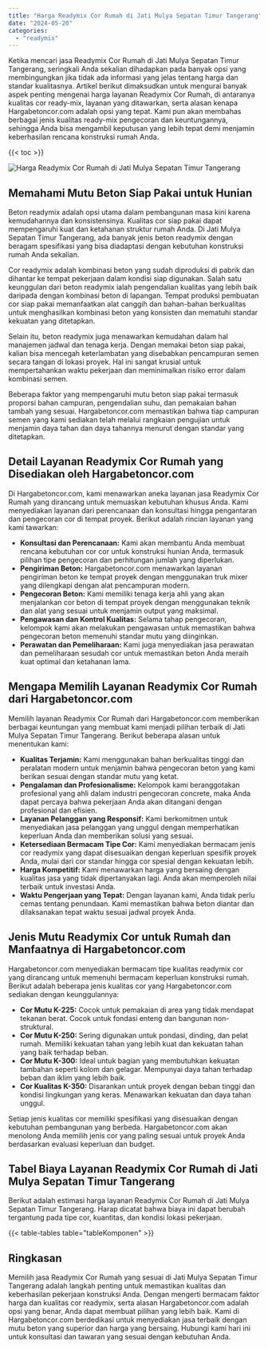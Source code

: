 ```yaml
---
title: "Harga Readymix Cor Rumah di Jati Mulya Sepatan Timur Tangerang"
date: "2024-05-20"
categories: 
  - "readymix"
---
```



Ketika mencari jasa Readymix Cor Rumah di Jati Mulya Sepatan Timur Tangerang, seringkali Anda sekalian dihadapkan pada banyak opsi yang membingungkan jika tidak ada informasi yang jelas tentang harga dan standar kualitasnya. Artikel berikut dimaksudkan untuk mengurai banyak aspek penting mengenai harga layanan Readymix Cor Rumah, di antaranya kualitas cor ready-mix, layanan yang ditawarkan, serta alasan kenapa Hargabetoncor.com adalah opsi yang tepat. Kami pun akan membahas berbagai jenis kualitas ready-mix pengecoran dan keuntungannya, sehingga Anda bisa mengambil keputusan yang lebih tepat demi menjamin keberhasilan rencana konstruksi rumah Anda.

{{< toc >}}

![Harga Readymix Cor Rumah di Jati Mulya Sepatan Timur Tangerang](https://hargareadymixid.github.io/hbc/readymix-hbc%20(34).png)

## Memahami Mutu Beton Siap Pakai untuk Hunian

Beton readymix adalah opsi utama dalam pembangunan masa kini karena kemudahannya dan konsistensinya. Kualitas cor siap pakai dapat mempengaruhi kuat dan ketahanan struktur rumah Anda. Di Jati Mulya Sepatan Timur Tangerang, ada banyak jenis beton readymix dengan beragam spesifikasi yang bisa diadaptasi dengan kebutuhan konstruksi rumah Anda sekalian.

Cor readymix adalah kombinasi beton yang sudah diproduksi di pabrik dan dihantar ke tempat pekerjaan dalam kondisi siap digunakan. Salah satu keunggulan dari beton readymix ialah pengendalian kualitas yang lebih baik daripada dengan kombinasi beton di lapangan. Tempat produksi pembuatan cor siap pakai memanfaatkan alat canggih dan bahan-bahan berkualitas untuk menghasilkan kombinasi beton yang konsisten dan mematuhi standar kekuatan yang ditetapkan.

Selain itu, beton readymix juga menawarkan kemudahan dalam hal manajemen jadwal dan tenaga kerja. Dengan memakai beton siap pakai, kalian bisa mencegah keterlambatan yang disebabkan pencampuran semen secara tangan di lokasi proyek. Hal ini sangat krusial untuk mempertahankan waktu pekerjaan dan meminimalkan risiko error dalam kombinasi semen.

Beberapa faktor yang mempengaruhi mutu beton siap pakai termasuk proporsi bahan campuran, pengendalian suhu, dan pemakaian bahan tambah yang sesuai. Hargabetoncor.com memastikan bahwa tiap campuran semen yang kami sediakan telah melalui rangkaian pengujian untuk menjamin daya tahan dan daya tahannya menurut dengan standar yang ditetapkan.

## Detail Layanan Readymix Cor Rumah yang Disediakan oleh Hargabetoncor.com

Di Hargabetoncor.com, kami menawarkan aneka layanan jasa Readymix Cor Rumah yang dirancang untuk memuaskan kebutuhan khusus Anda. Kami menyediakan layanan dari perencanaan dan konsultasi hingga pengantaran dan pengecoran cor di tempat proyek. Berikut adalah rincian layanan yang kami tawarkan:

- **Konsultasi dan Perencanaan:** Kami akan membantu Anda membuat rencana kebutuhan cor cor untuk konstruksi hunian Anda, termasuk pilihan tipe pengecoran dan perhitungan jumlah yang diperlukan.
- **Pengiriman Beton:** Hargabetoncor.com menawarkan layanan pengiriman beton ke tempat proyek dengan menggunakan truk mixer yang dilengkapi dengan alat pencampuran modern.
- **Pengecoran Beton:** Kami memiliki tenaga kerja ahli yang akan menjalankan cor beton di tempat proyek dengan menggunakan teknik dan alat yang sesuai untuk menjamin output yang maksimal.
- **Pengawasan dan Kontrol Kualitas:** Selama tahap pengecoran, kelompok kami akan melakukan pengawasan untuk memastikan bahwa pengecoran beton memenuhi standar mutu yang diinginkan.
- **Perawatan dan Pemeliharaan:** Kami juga menyediakan jasa perawatan dan pemeliharaan sesudah cor untuk memastikan beton Anda meraih kuat optimal dan ketahanan lama.

## Mengapa Memilih Layanan Readymix Cor Rumah dari Hargabetoncor.com

Memilih layanan Readymix Cor Rumah dari Hargabetoncor.com memberikan berbagai keuntungan yang membuat kami menjadi pilihan terbaik di Jati Mulya Sepatan Timur Tangerang. Berikut beberapa alasan untuk menentukan kami:

- **Kualitas Terjamin:** Kami menggunakan bahan berkualitas tinggi dan peralatan modern untuk menjamin bahwa pengecoran beton yang kami berikan sesuai dengan standar mutu yang ketat.
- **Pengalaman dan Profesionalisme:** Kelompok kami beranggotakan profesional yang ahli dalam industri pengecoran concrete, maka Anda dapat percaya bahwa pekerjaan Anda akan ditangani dengan profesional dan efisien.
- **Layanan Pelanggan yang Responsif:** Kami berkomitmen untuk menyediakan jasa pelanggan yang unggul dengan memperhatikan keperluan Anda dan memberikan solusi yang sesuai.
- **Ketersediaan Bermacam Tipe Cor:** Kami menyediakan bermacam jenis cor readymix yang dapat disesuaikan dengan keperluan spesifik proyek Anda, mulai dari cor standar hingga cor spesial dengan kekuatan lebih.
- **Harga Kompetitif:** Kami menawarkan harga yang bersaing dengan kualitas jasa yang tidak dipertanyakan lagi. Anda akan memperoleh nilai terbaik untuk investasi Anda.
- **Waktu Pengerjaan yang Tepat:** Dengan layanan kami, Anda tidak perlu cemas tentang penundaan. Kami memastikan bahwa beton diantar dan dilaksanakan tepat waktu sesuai jadwal proyek Anda.

## Jenis Mutu Readymix Cor untuk Rumah dan Manfaatnya di Hargabetoncor.com

Hargabetoncor.com menyediakan bermacam tipe kualitas readymix cor yang dirancang untuk memenuhi bermacam keperluan konstruksi rumah. Berikut adalah beberapa jenis kualitas cor yang Hargabetoncor.com sediakan dengan keunggulannya:

- **Cor Mutu K-225:** Cocok untuk pemakaian di area yang tidak mendapat tekanan berat. Cocok untuk fondasi enteng dan bangunan non-struktural.
- **Cor Mutu K-250:** Sering digunakan untuk pondasi, dinding, dan pelat rumah. Memiliki kekuatan tahan yang lebih kuat dan kekuatan tahan yang baik terhadap beban.
- **Cor Mutu K-300:** Ideal untuk bagian yang membutuhkan kekuatan tambahan seperti kolom dan gelagar. Mempunyai daya tahan terhadap beban dan iklim yang lebih baik.
- **Cor Kualitas K-350:** Disarankan untuk proyek dengan beban tinggi dan kondisi lingkungan yang keras. Menawarkan kekuatan dan daya tahan unggul.

Setiap jenis kualitas cor memiliki spesifikasi yang disesuaikan dengan kebutuhan pembangunan yang berbeda. Hargabetoncor.com akan menolong Anda memilih jenis cor yang paling sesuai untuk proyek Anda berdasarkan evaluasi keperluan dan budget.

## Tabel Biaya Layanan Readymix Cor Rumah di Jati Mulya Sepatan Timur Tangerang

Berikut adalah estimasi harga layanan Readymix Cor Rumah di Jati Mulya Sepatan Timur Tangerang. Harap dicatat bahwa biaya ini dapat berubah tergantung pada tipe cor, kuantitas, dan kondisi lokasi pekerjaan.

{{< table-tables table="tableKomponen" >}}

## Ringkasan

Memilih jasa Readymix Cor Rumah yang sesuai di Jati Mulya Sepatan Timur Tangerang adalah langkah penting untuk memastikan kualitas dan keberhasilan pekerjaan konstruksi Anda. Dengan mengerti bermacam faktor harga dan kualitas cor readymix, serta alasan Hargabetoncor.com adalah opsi yang benar, Anda dapat membuat pilihan yang lebih baik. Kami di Hargabetoncor.com berdedikasi untuk menyediakan jasa terbaik dengan mutu beton yang superior dan harga yang bersaing. Hubungi kami hari ini untuk konsultasi dan tawaran yang sesuai dengan kebutuhan Anda.
